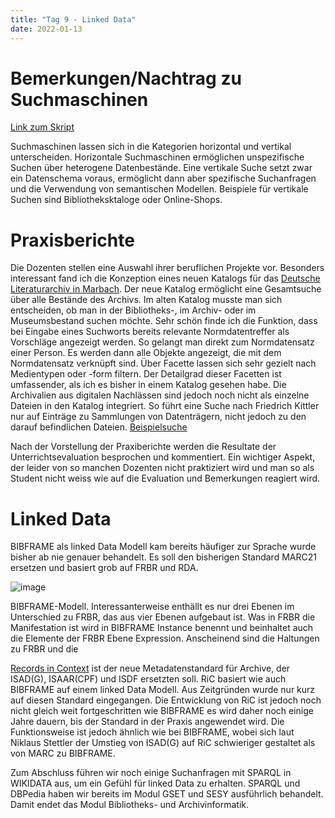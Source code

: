 ```yaml
---
title: "Tag 9 - Linked Data"
date: 2022-01-13
---
```

# Bemerkungen/Nachtrag zu Suchmaschinen
[Link zum Skript](https://pad.gwdg.de/iJvtRe6AQAaKHgnZBNzuLw?both)

Suchmaschinen lassen sich in die Kategorien horizontal und vertikal unterscheiden. Horizontale Suchmaschinen ermöglichen unspezifische Suchen über heterogene Datenbestände. Eine vertikale Suche setzt zwar ein Datenschema voraus, ermöglicht dann aber spezifische Suchanfragen und die Verwendung von semantischen Modellen. Beispiele für vertikale Suchen sind Bibliotheksktaloge oder Online-Shops. 

# Praxisberichte
Die Dozenten stellen eine Auswahl ihrer beruflichen Projekte vor. Besonders interessant fand ich die Konzeption eines neuen Katalogs für das [Deutsche Literaturarchiv in Marbach](https://www.dla-marbach.de/katalog-beta). Der neue Katalog ermöglicht eine Gesamtsuche über alle Bestände des Archivs. Im alten Katalog musste man sich entscheiden, ob man in der Bibliotheks-, im Archiv- oder im Museumsbestand suchen möchte. Sehr schön finde ich die Funktion, dass bei Eingabe eines Suchworts bereits relevante Normdatentreffer als Vorschläge angezeigt werden. So gelangt man direkt zum Normdatensatz einer Person. Es werden dann alle Objekte angezeigt, die mit dem Normdatensatz verknüpft sind. Über Facette lassen sich sehr gezielt nach Medientypen oder -form filtern. Der Detailgrad dieser Facetten ist umfassender, als ich es bisher in einem Katalog gesehen habe. Die Archivalien aus digitalen Nachlässen sind jedoch noch nicht als einzelne Dateien in den Katalog integriert. So führt eine Suche nach Friedrich Kittler nur auf Einträge zu Sammlungen von Datenträgern, nicht jedoch zu den darauf befindlichen Dateien. [Beispielsuche](https://www.dla-marbach.de/find/opac/id/BF00035363/?tx_find_find%5Baction%5D=detail&tx_find_find%5Bcontroller%5D=Search&cHash=41aba7a2882e49fe9088f74d2e866838#tx_find)

Nach der Vorstellung der Praxiberichte werden die Resultate der Unterrichtsevaluation besprochen und kommentiert. Ein wichtiger Aspekt, der leider von so manchen Dozenten nicht praktiziert wird und man so als Student nicht weiss wie auf die Evaluation und Bemerkungen reagiert wird.

# Linked Data
BIBFRAME als linked Data Modell kam bereits häufiger zur Sprache wurde bisher ab nie genauer behandelt. Es soll den bisherigen Standard MARC21 ersetzen und basiert grob auf FRBR und RDA. 

![image](https://user-images.githubusercontent.com/90834444/151711255-9109f04a-b32e-41a5-aba5-ff6e2dc898f4.png)

BIBFRAME-Modell. Interessanterweise enthällt es nur drei Ebenen im Unterschied zu FRBR, das aus vier Ebenen aufgebaut ist. Was in FRBR die Manifestation ist wird in BIBFRAME Instance benennt und beinhaltet auch die Elemente der FRBR Ebene Expression. Anscheinend sind die Haltungen zu FRBR und die 

[Records in Context](https://www.ica.org/en/records-contexts-german) ist der neue Metadatenstandard für Archive, der ISAD(G), ISAAR(CPF) und ISDF ersetzten soll. RiC basiert wie auch BIBFRAME auf einem linked Data Modell. Aus Zeitgründen wurde nur kurz auf diesen Standard eingegangen. Die Entwicklung von RiC ist jedoch noch nicht gleich weit fortgeschritten wie BIBFRAME es wird daher noch einige Jahre dauern, bis der Standard in der Praxis angewendet wird. Die Funktionsweise ist jedoch ähnlich wie bei BIBFRAME, wobei sich laut Niklaus Stettler der Umstieg von ISAD(G) auf RiC schwieriger gestaltet als von MARC zu BIBFRAME.

Zum Abschluss führen wir noch einige Suchanfragen mit SPARQL in WIKIDATA aus, um ein Gefühl für linked Data zu erhalten. SPARQL und DBPedia haben wir bereits im Modul GSET und SESY ausführlich behandelt.
Damit endet das Modul Bibliotheks- und Archivinformatik.
